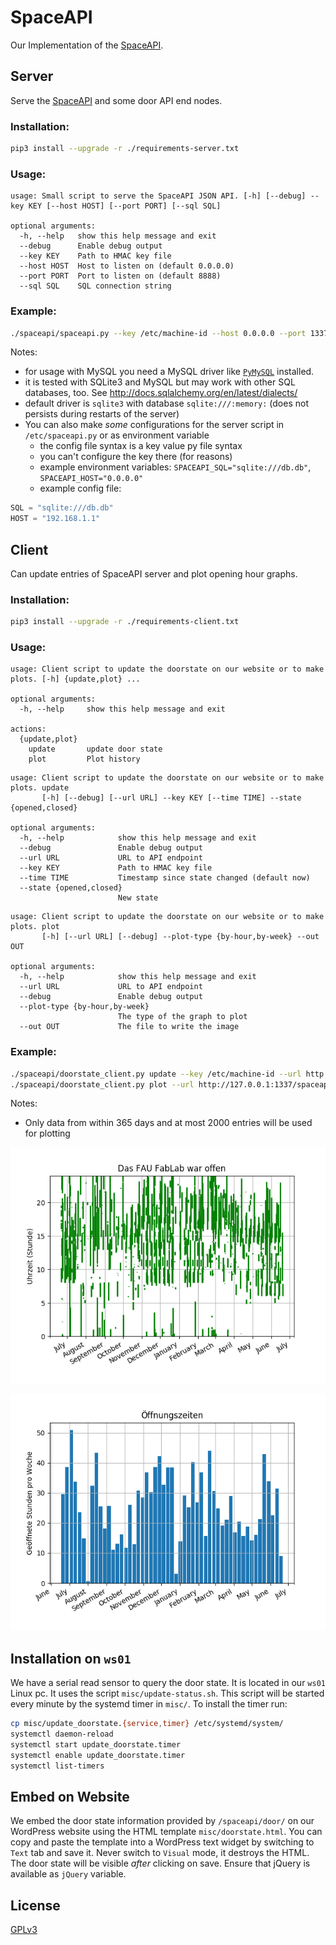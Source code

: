 # SpaceAPI

Our Implementation of the [SpaceAPI](http://spaceapi.net/).

## Server

Serve the [SpaceAPI](http://spaceapi.net/) and some door API end nodes.

### Installation:

```sh
pip3 install --upgrade -r ./requirements-server.txt
```

### Usage:

```
usage: Small script to serve the SpaceAPI JSON API. [-h] [--debug] --key KEY [--host HOST] [--port PORT] [--sql SQL]

optional arguments:
  -h, --help   show this help message and exit
  --debug      Enable debug output
  --key KEY    Path to HMAC key file
  --host HOST  Host to listen on (default 0.0.0.0)
  --port PORT  Port to listen on (default 8888)
  --sql SQL    SQL connection string
```

### Example:

```sh
./spaceapi/spaceapi.py --key /etc/machine-id --host 0.0.0.0 --port 1337 --debug --sql "mysql+pymysql://user:password@host/database"
```

Notes:

- for usage with MySQL you need a MySQL driver like
  [`PyMySQL`](http://docs.sqlalchemy.org/en/latest/dialects/mysql.html#module-sqlalchemy.dialects.mysql.pymysql) installed.
- it is tested with SQLite3 and MySQL but may work with other SQL databases, too. See http://docs.sqlalchemy.org/en/latest/dialects/
- default driver is `sqlite3` with database `sqlite:///:memory:` (does not persists during restarts of the server)
- You can also make *some* configurations for the server script in `/etc/spaceapi.py` or as
  environment variable
  - the config file syntax is a key value py file syntax
  - you can't configure the key there (for reasons)
  - example environment variables: `SPACEAPI_SQL="sqlite:///db.db"`, `SPACEAPI_HOST="0.0.0.0"`
  - example config file:
```py
SQL = "sqlite:///db.db"
HOST = "192.168.1.1"
```

## Client

Can update entries of SpaceAPI server and plot opening hour graphs.

### Installation:

```sh
pip3 install --upgrade -r ./requirements-client.txt
```

### Usage:

```
usage: Client script to update the doorstate on our website or to make plots. [-h] {update,plot} ...

optional arguments:
  -h, --help     show this help message and exit

actions:
  {update,plot}
    update       update door state
    plot         Plot history
```

```
usage: Client script to update the doorstate on our website or to make plots. update
       [-h] [--debug] [--url URL] --key KEY [--time TIME] --state {opened,closed}

optional arguments:
  -h, --help            show this help message and exit
  --debug               Enable debug output
  --url URL             URL to API endpoint
  --key KEY             Path to HMAC key file
  --time TIME           Timestamp since state changed (default now)
  --state {opened,closed}
                        New state
```

```
usage: Client script to update the doorstate on our website or to make plots. plot
       [-h] [--url URL] [--debug] --plot-type {by-hour,by-week} --out OUT

optional arguments:
  -h, --help            show this help message and exit
  --url URL             URL to API endpoint
  --debug               Enable debug output
  --plot-type {by-hour,by-week}
                        The type of the graph to plot
  --out OUT             The file to write the image
```

### Example:

```sh
./spaceapi/doorstate_client.py update --key /etc/machine-id --url http://127.0.0.1:1337/spaceapi/door/ --debug --state open
./spaceapi/doorstate_client.py plot --url http://127.0.0.1:1337/spaceapi/door/all/ --debug --plot-type by-hour --out image.png
```

Notes:

- Only data from within 365 days and at most 2000 entries will be used for plotting

![example by hour plot](./example_by_hour_plot.png)

![example by week plot](./example_by_week_plot.png)

## Installation on `ws01`

We have a serial read sensor to query the door state.
It is located in our `ws01` Linux pc.
It uses the script `misc/update-status.sh`.
This script will be started every minute by the systemd timer in `misc/`.
To install the timer run:

```sh
cp misc/update_doorstate.{service,timer} /etc/systemd/system/
systemctl daemon-reload
systemctl start update_doorstate.timer
systemctl enable update_doorstate.timer
systemctl list-timers
```

## Embed on Website

We embed the door state information provided by `/spaceapi/door/` on our WordPress website using
the HTML template `misc/doorstate.html`. You can copy and paste the template into a WordPress text
widget by switching to `Text` tab and save it. Never switch to `Visual` mode, it destroys the HTML.
The door state will be visible *after* clicking on save.
Ensure that jQuery is available as `jQuery` variable.

## License

[GPLv3](LICENSE)
